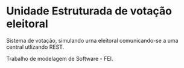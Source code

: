 # Unidade Estruturada de votação eleitoral

Sistema de votação, simulando urna eleitoral comunicando-se a uma central utlizando REST.


Trabalho de modelagem de Software - FEI.
